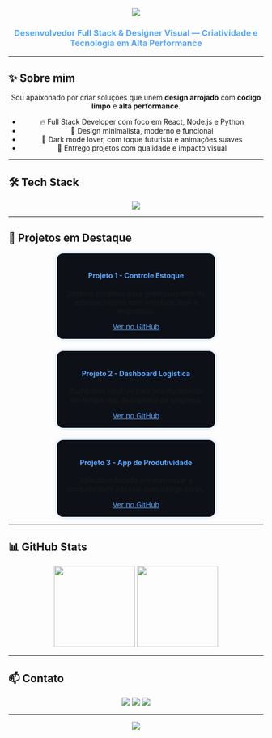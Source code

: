 <p align="center">
  <img src="https://capsule-render.vercel.app/api?type=waving&color=0d1117&height=140&section=header&text=Cleysson%20Dias&fontSize=48&fontColor=58a6ff&animation=twinkling&fontAlignY=40" />
</p>

<h3 align="center" style="color:#58a6ff;">
  Desenvolvedor Full Stack & Designer Visual — Criatividade e Tecnologia em Alta Performance
</h3>

---

## ✨ Sobre mim

<div align="center">

Sou apaixonado por criar soluções que unem **design arrojado** com **código limpo** e **alta performance**.

- 🔥 Full Stack Developer com foco em React, Node.js e Python  
- 🎨 Design minimalista, moderno e funcional  
- 🌌 Dark mode lover, com toque futurista e animações suaves  
- 🚀 Entrego projetos com qualidade e impacto visual

</div>

---

## 🛠️ Tech Stack

<p align="center">
  <img src="https://skillicons.dev/icons?i=react,nextjs,nodejs,express,python,flask,mysql,postgres,tailwind,css,html,js,ts,git,github,vscode,figma" />
</p>

---

## 💼 Projetos em Destaque

<div align="center" style="display:flex; justify-content:center; gap:24px; flex-wrap: wrap;">

<div style="background:#0d1117; border-radius:12px; padding:16px; width:280px; box-shadow: 0 0 10px #58a6ff66;">
  <h4 style="color:#58a6ff;">Projeto 1 - Controle Estoque</h4>
  <p>Sistema moderno para gerenciamento de estoque interno com interface dark e responsiva.</p>
  <a href="https://github.com/CleyssonDias/controle-estoque" target="_blank" style="color:#58a6ff;">Ver no GitHub</a>
</div>

<div style="background:#0d1117; border-radius:12px; padding:16px; width:280px; box-shadow: 0 0 10px #58a6ff66;">
  <h4 style="color:#58a6ff;">Projeto 2 - Dashboard Logística</h4>
  <p>Dashboard intuitivo para monitoramento em tempo real da logística da empresa.</p>
  <a href="https://github.com/CleyssonDias/dashboard-logistica" target="_blank" style="color:#58a6ff;">Ver no GitHub</a>
</div>

<div style="background:#0d1117; border-radius:12px; padding:16px; width:280px; box-shadow: 0 0 10px #58a6ff66;">
  <h4 style="color:#58a6ff;">Projeto 3 - App de Produtividade</h4>
  <p>Aplicativo focado em maximizar a produtividade pessoal com design clean.</p>
  <a href="https://github.com/CleyssonDias/app-produtividade" target="_blank" style="color:#58a6ff;">Ver no GitHub</a>
</div>

</div>

---

## 📊 GitHub Stats

<p align="center">
  <img height="160" src="https://github-readme-stats.vercel.app/api?username=CleyssonDias&show_icons=true&theme=radical&hide_border=true&icon_color=58a6ff&title_color=58a6ff" />
  <img height="160" src="https://github-readme-stats.vercel.app/api/top-langs/?username=CleyssonDias&layout=compact&theme=radical&hide_border=true&title_color=58a6ff" />
</p>

---

## 📫 Contato

<p align="center">
  <a href="mailto:cleysson@email.com"><img src="https://img.shields.io/badge/Email-0d1117?style=for-the-badge&logo=gmail&logoColor=red"/></a>
  <a href="https://linkedin.com/in/seu-usuario"><img src="https://img.shields.io/badge/LinkedIn-0d1117?style=for-the-badge&logo=linkedin&logoColor=0A66C2"/></a>
  <a href="https://seusite.com"><img src="https://img.shields.io/badge/Portfólio-0d1117?style=for-the-badge&logo=google-chrome&logoColor=white"/></a>
</p>

---

<p align="center">
  <img src="https://komarev.com/ghpvc/?username=CleyssonDias&color=58a6ff&style=flat-square" />
</p>
